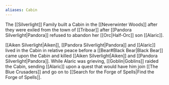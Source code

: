 ```yaml
---
aliases: Cabin
---
```

The [[Silverlight]] Family built a Cabin in the [[Neverwinter Woods]] after they were exiled from the town of [[Triboar]] after [[Pandora Silverlight|Pandora]] refused to abandon her [[Orc|Half-Orc]] son [[Alaric]].

[[Aiken Silverlight|Aiken]], [[Pandora Silverlight|Pandora]] and [[Alaric]] lived in the Cabin in relative peace before a [[Bear#Black Bear|Black Bear]] came upon the Cabin and killed [[Aiken Silverlight|Aiken]] and [[Pandora Silverlight|Pandora]]. While Alaric was grieving, [[Goblin|Goblins]] raided the Cabin, sending [[Alaric]] upon a quest that would have him join [[The Blue Crusaders]] and go on to [[Search for the Forge of Spells|Find the Forge of Spells]].